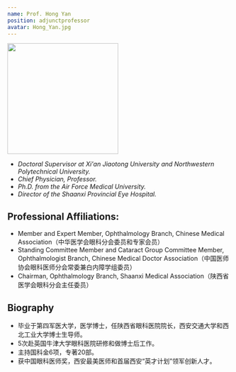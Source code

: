 ```yaml
---
name: Prof. Hong Yan
position: adjunctprofessor
avatar: Hong_Yan.jpg
---
```


<img width="250" src="{{site.baseurl}}/images/people/{{page.avatar}}" data-action="zoom">

- _Doctoral Supervisor at Xi'an Jiaotong University and Northwestern Polytechnical University._<br>
- _Chief Physician, Professor._<br>
- _Ph.D. from the Air Force Medical University._<br>
- _Director of the Shaanxi Provincial Eye Hospital._

## Professional Affiliations:
- Member and Expert Member, Ophthalmology Branch, Chinese Medical Association（中华医学会眼科分会委员和专家会员）
- Standing Committee Member and Cataract Group Committee Member, Ophthalmologist Branch, Chinese Medical Doctor Association（中国医师协会眼科医师分会常委兼白内障学组委员）
- Chairman, Ophthalmology Branch, Shaanxi Medical Association（陕西省医学会眼科分会主任委员）

## Biography
- 毕业于第四军医大学，医学博士，任陕西省眼科医院院长，西安交通大学和西北工业大学博士生导师。
- 5次赴英国牛津大学眼科医院研修和做博士后工作。
- 主持国科金6项，专著20部。
- 获中国眼科医师奖，西安最美医师和首届西安“英才计划”领军创新人才。